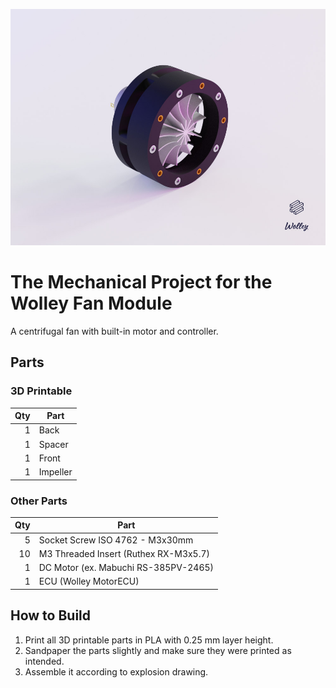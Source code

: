 ![Wolley Fan](wolley_fan.jpg)

The Mechanical Project for the Wolley Fan Module
================================================

A centrifugal fan with built-in motor and controller.

Parts
-----

### 3D Printable

| Qty | Part        |
| ---:| ----------- |
|   1 | Back        |
|   1 | Spacer      |
|   1 | Front       |
|   1 | Impeller    |

### Other Parts

| Qty | Part                                  |
| ---:| ------------------------------------- |
|   5 | Socket Screw ISO 4762 - M3x30mm       |
|  10 | M3 Threaded Insert (Ruthex RX-M3x5.7) |
|   1 | DC Motor (ex. Mabuchi RS-385PV-2465)  |
|   1 | ECU (Wolley MotorECU)                 |

How to Build
------------

1. Print all 3D printable parts in PLA with 0.25 mm layer height.
2. Sandpaper the parts slightly and make sure they were printed as intended.
3. Assemble it according to explosion drawing.
